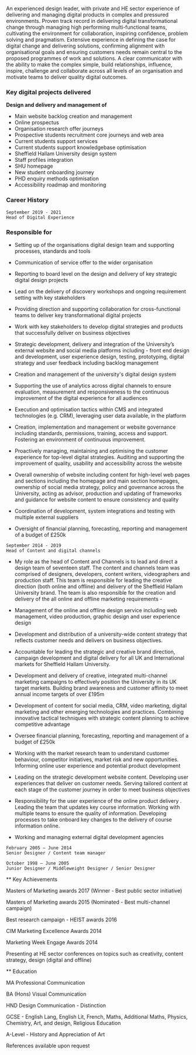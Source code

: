 

An experienced design leader, with private and HE sector experience of delivering and managing digital products in complex and pressured environments. 
Proven track record in delivering digital transformational change through managing high performing multi-functional teams, cultivating the environment for collaboration, inspiring confidence, problem solving and pragmatism. Extensive experience in defining the case for digital change and delivering solutions, confirming alignment with organisational goals and ensuring customers needs remain central to the proposed programmes of work and solutions. A clear communicator with the ability to make the complex simple, build relationships, influence, inspire, challenge and collaborate across all levels of an organisation and motivate teams to deliver quality digital outcomes.

### Key digital projects delivered

**Design and delivery and management of**
- Main website backlog creation and management
- Online prospectus
- Organisation research offer journeys
- Prospective students recruitment core journeys and web area
- Current students support services
- Current students support knowledgebase optimisation
- Sheffield Hallam University design system
- Staff profiles integration
- SHU homepage
- New student onboarding journey
- PHD enquiry methods optimisation
- Accessibility roadmap and monitoring


### Career History

```
September 2019 - 2021
Head of Digital Experience
```

### Responsible for

- Setting up of the organisations digital design team and supporting processes, standards and tools

- Communication of service offer to the wider organisation

- Reporting to board level on the design and delivery of key strategic digital design projects

- Lead on the delivery of discovery workshops and ongoing requirement setting with key stakeholders

- Providing direction and supporting collaboration for cross-functional teams to deliver key transformational digital projects 

- Work with key stakeholders to develop digital strategies and products that successfully deliver on business objectives

- Strategic development, delivery and integration of the University’s external website and social media platforms including - front end design and development, user experience design, testing, prototyping, digital strategy and user feedback including backlog management

- Creation and management of the university's digital design system

- Supporting the use of analytics across digital channels to ensure evaluation, measurement and responsiveness to the continuous improvement of the digital experience for all audiences

- Execution and optimisation tactics within CMS and integrated technologies (e.g. CRM), leveraging user data available, in the platform

- Creation, implementation and management or website governance including standards, permissions, training, access and support. Fostering an environment of continuous improvement. 

- Proactively managing, maintaining and optimising the customer experience for top-level digital strategies. Auditing and supporting the improvement of quality, usability and accessibility across the website

- Overall ownership of website including content for high-level web pages and sections including the homepage and main section homepages, ownership of social media strategy, policy and governance across the University, acting as advisor, production and updating of frameworks and guidance for website content to ensure consistency and quality

- Coordination of development, system integrations and testing with multiple external suppliers

- Oversight of financial planning, forecasting, reporting and management of a budget of £250k



```
September 2014 - 2019
Head of Content and digital channels
```

- My role as the head of Content and Channels is to lead and direct a design team of seventeen staff. The content and channels team was comprised of designers, developers, content writers, videographers and production staff. This team is responsible for leading the creative direction (both online and offline) and delivery of the Sheffield Hallam University brand. The team is also responsible for the creation and delivery of the all online and offline marketing requirements - 

- Management of the online and offline design service including web management, video production, graphic design and user experience design

- Development and distribution of a university-wide content strategy that reflects customer needs and delivers on business objectives.

- Accountable for leading the strategic and creative brand direction, campaign development and digital delivery for all UK and International markets for Sheffield Hallam University. 

- Development and delivery of creative, integrated multi-channel marketing campaigns to effectively position the University in its UK target markets. Building brand awareness and customer affinity to meet annual income targets of over £195m

- Development of content for social media, CRM, video marketing, digital marketing and other emerging technologies and practices. Combining innovative tactical techniques with strategic content planning to achieve competitive advantage

- Oversee financial planning, forecasting, reporting and management of a budget of £250k

- Working with the market research team to understand customer behaviour, competitor initiatives, market risk and new opportunities. Informing online user experience and potential product development

- Leading on the strategic development website content. Developing user experiences that deliver on customer needs. Serving tailored content at each stage of the customer journey in order to meet business objectives

- Responsibility for the user experience of the online product delivery . Leading the team that updates key course information. Working with multiple teams to ensure the quality of information. Developing processes to take onboard key changes to the delivery of course information online. 

- Working and managing external digital development agencies


```
February 2005 – June 2014      	                  	
Senior Designer / Content team manager
```

```
October 1998 – June 2005   	            	
Junior Designer / Middleweight Designer / Senior Designer
```



** Key Achievements

Masters of Marketing awards 2017 (Winner - Best public sector initiative) 

Masters of Marketing awards 2015 (Nominated - Best multi-channel campaign) 

Best research campaign - HEIST awards 2016

CIM Marketing Excellence Awards 2014

Marketing Week Engage Awards 2014

Presenting at HE sector conferences on topics such as creativity, content strategy, design (digital and offline)




** Education
	
MA Professional Communication  

BA (Hons) Visual Communication 

HND Design Communication - Distinction

GCSE - English Lang, English Lit, French, Maths, Additional Maths, Physics, Chemistry, Art, and design, Religious Education

A-Level -  History and Appreciation of Art


References available upon request


